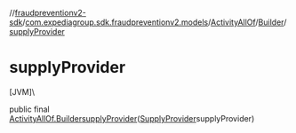 //[fraudpreventionv2-sdk](../../../../index.md)/[com.expediagroup.sdk.fraudpreventionv2.models](../../index.md)/[ActivityAllOf](../index.md)/[Builder](index.md)/[supplyProvider](supply-provider.md)

# supplyProvider

[JVM]\

public final [ActivityAllOf.Builder](index.md)[supplyProvider](supply-provider.md)([SupplyProvider](../../-supply-provider/index.md)supplyProvider)

